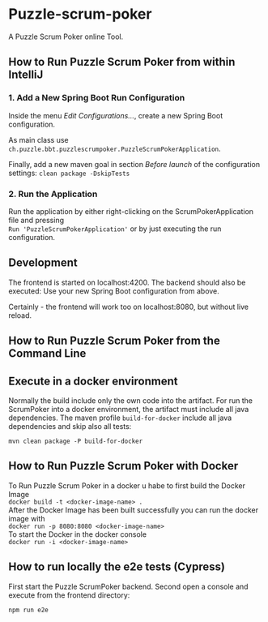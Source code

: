 # Puzzle-scrum-poker
A Puzzle Scrum Poker online Tool.

## How to Run Puzzle Scrum Poker from within IntelliJ

### 1. Add a New Spring Boot Run Configuration

Inside the menu *Edit Configurations...*, create a new Spring Boot configuration.

As main class use
`
ch.puzzle.bbt.puzzlescrumpoker.PuzzleScrumPokerApplication
`.

Finally, add a new maven goal in section *Before launch* of the configuration settings:
`
clean package -DskipTests
`

### 2. Run the Application

Run the application by either right-clicking on the ScrumPokerApplication file and pressing \
`
Run 'PuzzleScrumPokerApplication'
`
or by just executing the run configuration.

## Development

The frontend is started on localhost:4200. The backend should also be executed: Use your new Spring Boot configuration from above.

Certainly - the frontend will work too on localhost:8080, but without live reload.

## How to Run Puzzle Scrum Poker from the Command Line

## Execute in a docker environment

Normally the build include only the own code into the artifact.
For run the ScrumPoker into a docker environment, the artifact must include all java dependencies.
The maven profile `build-for-docker` include all java dependencies and skip also all tests:

`mvn clean package -P build-for-docker`

## How to Run Puzzle Scrum Poker with Docker

To Run Puzzle Scrum Poker in a docker u habe to first build the Docker Image  \
`docker build -t <docker-image-name> .` \
After the Docker Image has been built successfully you can run the docker image with \
`docker run -p 8080:8080 <docker-image-name>` \
To start the Docker in the docker console \
`docker run -i <docker-image-name>`

## How to run locally the e2e tests (Cypress)
First start the Puzzle ScrumPoker backend.
Second open a console and execute from the frontend directory:

    npm run e2e
